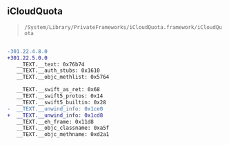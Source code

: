 ## iCloudQuota

> `/System/Library/PrivateFrameworks/iCloudQuota.framework/iCloudQuota`

```diff

-301.22.4.8.0
+301.22.5.0.0
   __TEXT.__text: 0x76b74
   __TEXT.__auth_stubs: 0x1610
   __TEXT.__objc_methlist: 0x5764

   __TEXT.__swift_as_ret: 0x68
   __TEXT.__swift5_protos: 0x14
   __TEXT.__swift5_builtin: 0x28
-  __TEXT.__unwind_info: 0x1ce0
+  __TEXT.__unwind_info: 0x1cd8
   __TEXT.__eh_frame: 0x11d8
   __TEXT.__objc_classname: 0xa5f
   __TEXT.__objc_methname: 0xd2a1

```
